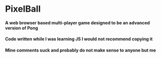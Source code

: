 # PixelBall

#### A web browser based multi-player game designed to be an advanced version of Pong

#### Code written while I was learning JS I would not recommend copying it

#### Mine comments suck and probably do not make sense to anyone but me

